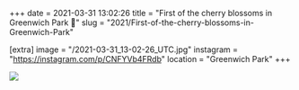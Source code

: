 +++
date = 2021-03-31 13:02:26
title = "First of the cherry blossoms in Greenwich Park 🌸"
slug = "2021/First-of-the-cherry-blossoms-in-Greenwich-Park"

[extra]
image = "/2021-03-31_13-02-26_UTC.jpg"
instagram = "https://instagram.com/p/CNFYVb4FRdb"
location = "Greenwich Park"
+++

<img src="/2021-03-31_13-02-26_UTC.jpg" />
